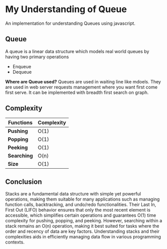 # My Understanding of Queue
An implementation for understanding Queues using javascript.

## Queue
A queue is a linear data structure which models real world queues by having two primary operations
- Enqueue
- Dequeue

**Where are Queue used?**
Queues are used in waiting line like mdoels. They are used in web server requests management where you want first come first serve. It can be implemented with breadth first search on graph.

## Complexity
| Functions        | Complexity                     |
|-----------------------|--------------------------|
| **Pushing**| O(1) |
| **Popping**| O(1) |
| **Peeking**| O(1) |
| **Searching**| O(n) |
| **Size**| O(1) |


## Conclusion
Stacks are a fundamental data structure with simple yet powerful operations, making them suitable for many applications such as managing function calls, backtracking, and undo/redo functionalities. Their Last In, First Out (LIFO) behavior ensures that only the most recent element is accessible, which simplifies certain operations and guarantees O(1) time complexity for pushing, popping, and peeking. However, searching within a stack remains an O(n) operation, making it best suited for tasks where the order and recency of data are key factors. Understanding stacks and their complexities aids in efficiently managing data flow in various programming contexts.